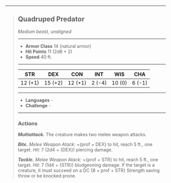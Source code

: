 ___
> ## Quadruped Predator
>*Medium beast, unaligned*
> ___
> - **Armor Class** 14 (natural armor)
> - **Hit Points** 11 (2d8 + 2)
> - **Speed** 40 ft.
>___
>|STR|DEX|CON|INT|WIS|CHA|
>|:---:|:---:|:---:|:---:|:---:|:---:|
>|12 (+1)|15 (+2)|12 (+1)|2 (-4)|10 (0)|6 (-1)|
>___
> - **Languages** -
> - **Challenge** -
> ___
>
> ### Actions
> ***Multiattack.*** The creature makes two melee weapon attacks.
>
> ***Bite.*** *Melee Weapon Atack:* +{prof + DEX} to hit, reach 5 ft., one target. *Hit:* 7 (2d4 + {DEX}) piercing damage.
>
> ***Tackle.*** *Melee Weapon Atack:* +{prof + STR} to hit, reach 5 ft., one target. *Hit:* 7 (1d4 + {STR}) bludgeoning damage. If the target is a creature, it must succeed on a DC {8 + prof + STR} Strength saving throw or be knocked prone.
